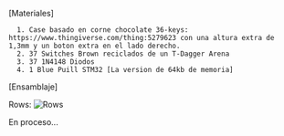 [Materiales]
   
      1. Case basado en corne chocolate 36-keys: https://www.thingiverse.com/thing:5279623 con una altura extra de 1,3mm y un boton extra en el lado derecho.
      2. 37 Switches Brown reciclados de un T-Dagger Arena
      3. 37 1N4148 Diodos
      4. 1 Blue Puill STM32 [La version de 64kb de memoria]


[Ensamblaje]

   Rows:
   ![Rows](https://github.com/MorenoMartinE/stm32-blue-pill-split-keyboard/assets/102624788/4b5a6856-d7f0-41cd-8505-09a688e74919)

En proceso...
